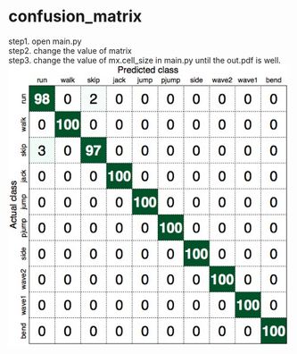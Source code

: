 # confusion_matrix
step1. open main.py  
step2. change the value of matrix  
step3. change the value of mx.cell_size in main.py until the out.pdf is well.  
![结果图](1.jpeg)
